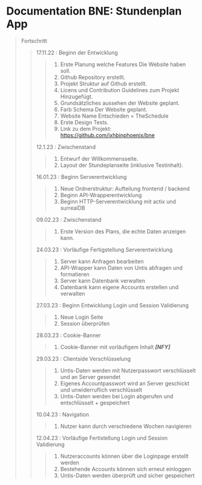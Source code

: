 # Documentation BNE: Stundenplan App

>Fortschritt
>>17.11.22 : Beginn der Entwicklung
>>>1. Erste Planung welche Features Die Website haben soll.
>>>2. Github Repository erstellt.
>>>3. Projekt Struktur auf Github erstellt.
>>>4. Licens und Contribution Guidelines zum Projekt Hinzugefügt.
>>>5. Grundsätzliches aussehen der Website geplant.
>>>6. Farb Schema Der Website geplant.
>>>7. Website Name Entschieden = TheSchedule
>>>8. Erste Design Tests.
>>>9. Link zu dem Projekt: https://github.com/ixhbinphoenix/bne
>>
>>12.1.23 : Zwischenstand
>>>1. Entwurf der Willkommensseite.
>>>2. Layout der Stundeplanseite (inklusive Testinhalt).
>>
>>16.01.23 : Beginn Serverentwicklung
>>>1. Neue Ordnerstruktur: Aufteilung frontend / backend
>>>2. Beginn API-Wrapperentwicklung
>>>3. Beginn HTTP-Serverentwicklung mit actix und surrealDB
>>
>>09.02.23 : Zwischenstand
>>>1. Erste Version des Plans, die echte Daten anzeigen kann.
>>
>>24.03.23 : Vorläufige Fertigstellung Serverentwicklung
>>>1. Server kann Anfragen bearbeiten
>>>2. API-Wrapper kann Daten von Untis abfragen und formatieren
>>>3. Server kann Datenbank verwalten
>>>4. Datenbank kann eigene Accounts erstellen und verwalten
>>
>>27.03.23 : Beginn Entwicklung Login und Session Validierung
>>>1. Neue Login Seite
>>>2. Session überprüfen
>>
>>28.03.23 : Cookie-Banner
>>>1. Cookie-Banner mit vorläufigem Inhalt ***[NFY]***
>>
>>29.03.23 : Clientside Verschlüsselung
>>>1. Untis-Daten werden mit Nutzerpasswort verschlüsselt und an Server gesendet
>>>2. Eigenes Accountpasswort wird an Server geschickt und unwiderruflich verschlüsselt
>>>3. Untis-Daten werden bei Login abgerufen und entschlüsselt + gespeichert
>>
>>10.04.23 : Navigation
>>>1. Nutzer kann durch verschiedene Wochen navigieren
>>
>>12.04.23 : Vorläufige Fertistellung Login und Session Validierung
>>>1. Nutzeraccounts können über die Loginpage erstellt werden
>>>2. Bestehende Accounts können sich erneut einloggen
>>>3. Untis-Daten werden überprüft und sicher gespeichert











